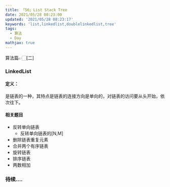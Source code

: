 ```yaml
---
title: 「56」List Stack Tree
date: 2021/05/28 08:23:00
updated: '2021/05/28 08:23:17'
keywords: 'list,linkedlist,doublelinkedlist,tree'
tags:
  - 算法
  - Day
mathjax: true
---
```


算法篇👉🏻[二]

### LinkedList

#### 定义：

是链表的一种，其特点是链表的连接方向是单向的，对链表的访问要从头开始，依次往下。

#### 相关题目
* 反转单向链表
  * 反转单向链表的[N,M]
* 删除链表重复元素
* 合并两个有序链表
* 旋转链表
* 排序链表
* 两数相加 

### 待续....
